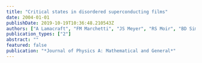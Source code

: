 ```yaml
---
title: "Critical states in disordered superconducting films"
date: 2004-01-01
publishDate: 2019-10-19T10:36:48.210543Z
authors: ["A Lamacraft", "FM Marchetti", "JS Meyer", "RS Moir", "BD Simons"]
publication_types: ["2"]
abstract: ""
featured: false
publication: "*Journal of Physics A: Mathematical and General*"
---
```


